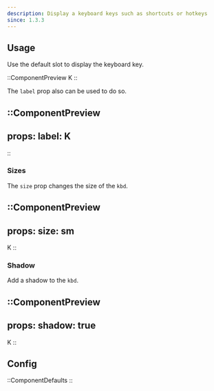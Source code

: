 ```yaml
---
description: Display a keyboard keys such as shortcuts or hotkeys
since: 1.3.3
---
```


## Usage

Use the default slot to display the keyboard key.

::ComponentPreview
K
::

The `label` prop also can be used to do so.

::ComponentPreview
---
props:
  label: K
---
::

### Sizes

The `size` prop changes the size of the `kbd`.

::ComponentPreview
---
props:
  size: sm
---
K
::

### Shadow

Add a shadow to the `kbd`.

::ComponentPreview
---
props:
  shadow: true
---
K
::

## Config

::ComponentDefaults
::

